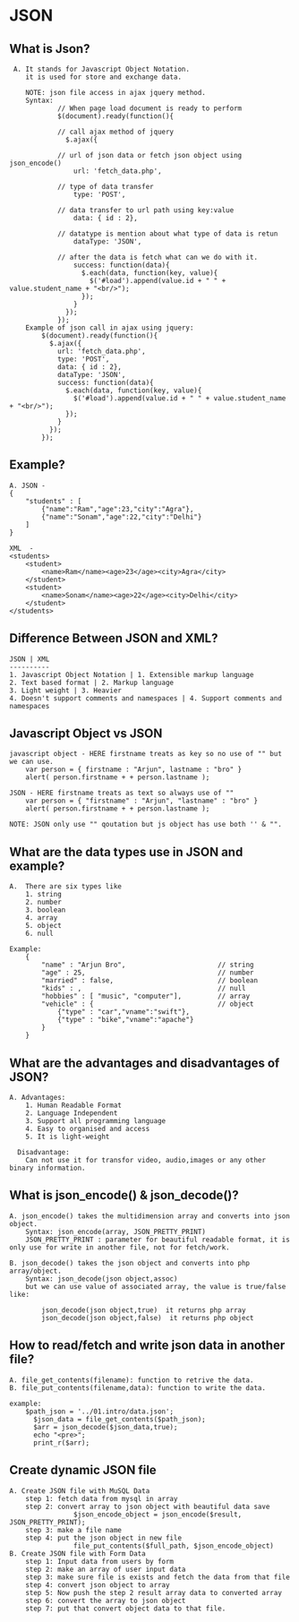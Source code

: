 # JSON

## What is Json?

	 A. It stands for Javascript Object Notation.
	 	it is used for store and exchange data.

	 	NOTE: json file access in ajax jquery method.
	 	Syntax:
	 			// When page load document is ready to perform
	 			$(document).ready(function(){

	 			// call ajax method of jquery
			      $.ajax({

			    // url of json data or fetch json object using json_encode()
			        url: 'fetch_data.php',

			    // type of data transfer
			        type: 'POST',

			    // data transfer to url path using key:value 
			        data: { id : 2},

			    // datatype is mention about what type of data is retun
			        dataType: 'JSON',

			    // after the data is fetch what can we do with it.
			        success: function(data){
			          $.each(data, function(key, value){
			            $('#load').append(value.id + " " + value.student_name + "<br/>");
			          });
			        }
			      });
			    });
		Example of json call in ajax using jquery:
			$(document).ready(function(){
		      $.ajax({
		        url: 'fetch_data.php',
		        type: 'POST',
		        data: { id : 2},
		        dataType: 'JSON',
		        success: function(data){
		          $.each(data, function(key, value){
		            $('#load').append(value.id + " " + value.student_name + "<br/>");
		          });
		        }
		      });
		    });
## Example?

	A. JSON - 
	{
		"students" : [
			{"name":"Ram","age":23,"city":"Agra"},
			{"name":"Sonam","age":22,"city":"Delhi"}
		]
	}

	XML  -  
	<students>
		<student>
			<name>Ram</name><age>23</age><city>Agra</city>
		</student>
		<student>
			<name>Sonam</name><age>22</age><city>Delhi</city>
		</student>
	</students>

## Difference Between JSON and XML?

	JSON | XML
	----------
	1. Javascript Object Notation | 1. Extensible markup language
	2. Text based format | 2. Markup language
	3. Light weight | 3. Heavier
	4. Doesn't support comments and namespaces | 4. Support comments and namespaces	

## Javascript Object vs JSON

	javascript object - HERE firstname treats as key so no use of "" but we can use.
		var person = { firstname : "Arjun", lastname : "bro" }
		alert( person.firstname + + person.lastname );

	JSON - HERE firstname treats as text so always use of ""
		var person = { "firstname" : "Arjun", "lastname" : "bro" }
		alert( person.firstname + + person.lastname );

	NOTE: JSON only use "" qoutation but js object has use both '' & "".

## What are the data types use in JSON and example?

	A.	There are six types like
		1. string
		2. number
		3. boolean
		4. array
		5. object
		6. null

	Example:
		{
			"name" : "Arjun Bro",						// string
			"age" : 25,									// number
			"married" : false,							// boolean
			"kids" : ,									// null
			"hobbies" : [ "music", "computer"],			// array
			"vehicle" : {								// object
				{"type" : "car","vname":"swift"},
				{"type" : "bike","vname":"apache"}
			}
		}

## What are the advantages and disadvantages of JSON?

	A. Advantages:
		1. Human Readable Format
		2. Language Independent
		3. Support all programming language
		4. Easy to organised and access
		5. It is light-weight

	  Disadvantage:
	  	Can not use it for transfor video, audio,images or any other binary information.

## What is json_encode() & json_decode()?

	A. json_encode() takes the multidimension array and converts into json object.
		Syntax: json_encode(array, JSON_PRETTY_PRINT)
		JSON_PRETTY_PRINT : parameter for beautiful readable format, it is only use for write in another file, not for fetch/work.

	B. json_decode() takes the json object and converts into php array/object.
		Syntax: json_decode(json object,assoc)
		but we can use value of associated array, the value is true/false like:

			json_decode(json object,true)  it returns php array
			json_decode(json object,false)  it returns php object

## How to read/fetch and write json data in another file?

	A. file_get_contents(filename): function to retrive the data.
	B. file_put_contents(filename,data): function to write the data.

	example:
		$path_json = '../01.intro/data.json';
		  $json_data = file_get_contents($path_json);
		  $arr = json_decode($json_data,true);
		  echo "<pre>";
		  print_r($arr);

## Create dynamic JSON file

	A. Create JSON file with MuSQL Data
		step 1: fetch data from mysql in array
		step 2: convert array to json object with beautiful data save
					$json_encode_object = json_encode($result, JSON_PRETTY_PRINT);
		step 3: make a file name
		step 4: put the json object in new file
					file_put_contents($full_path, $json_encode_object)
	B. Create JSON file with Form Data
		step 1: Input data from users by form
		step 2: make an array of user input data
		step 3: make sure file is exists and fetch the data from that file
		step 4: convert json object to array
		step 5: Now push the step 2 result array data to converted array
		step 6: convert the array to json object
		step 7: put that convert object data to that file.
